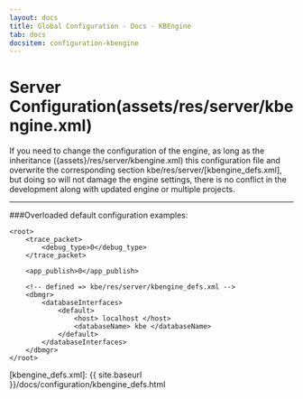 ```yaml
---
layout: docs
title: Global Configuration · Docs · KBEngine
tab: docs
docsitem: configuration-kbengine
---
```


Server Configuration(assets/res/server/kbengine.xml)
===================

If you need to change the configuration of the engine, as long as the inheritance ({assets}/res/server/kbengine.xml) 
this configuration file and overwrite the corresponding section kbe/res/server/[kbengine_defs.xml], 
but doing so will not damage the engine settings, there is no conflict in the development along with updated engine or multiple projects.

----------------------------------------
###Overloaded default configuration examples:

	<root>
		<trace_packet>
			<debug_type>0</debug_type>
		</trace_packet>
		
		<app_publish>0</app_publish>
		
		<!-- defined => kbe/res/server/kbengine_defs.xml -->
		<dbmgr>
			<databaseInterfaces>
				<default>
					<host> localhost </host>
					<databaseName> kbe </databaseName>
				</default>
			</databaseInterfaces>
		</dbmgr>
	</root>

[kbengine_defs.xml]: {{ site.baseurl }}/docs/configuration/kbengine_defs.html